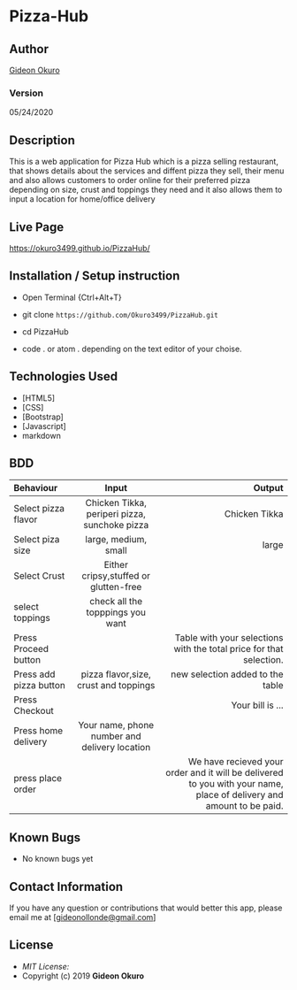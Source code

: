 # Pizza-Hub
## Author

[Gideon Okuro](https://github.com/Okuro3499)

### Version
05/24/2020

## Description

This is a web application for Pizza Hub which is a pizza selling restaurant, that shows details about the services and diffent pizza they sell, their menu and also allows customers to order online for their preferred pizza depending on size, crust and toppings they need and it also allows them to input a location for home/office delivery 

## Live Page 
https://okuro3499.github.io/PizzaHub/


## Installation / Setup instruction
* Open Terminal {Ctrl+Alt+T}

* git clone ```https://github.com/Okuro3499/PizzaHub.git```

* cd PizzaHub

* code . or atom . depending on the text editor of your choise.

## Technologies Used

* [HTML5]
* [CSS]
* [Bootstrap]
* [Javascript]
* markdown


## BDD
| Behaviour      | Input        | Output       |
| :------------- | :----------: | -----------: |
|  Select pizza flavor  |   Chicken Tikka, periperi pizza, sunchoke pizza |   Chicken Tikka   |
| Select piza size  | large, medium, small |  large  |
| Select Crust   |  Either cripsy,stuffed or glutten-free  |     |
| select toppings  |  check all the topppings you want     |     |
| Press Proceed button |     | Table with your selections with the total price for that selection.|
| Press add pizza button | pizza flavor,size, crust and toppings   | new selection added to the table|
| Press Checkout |     | Your bill is ...  |
| Press home delivery | Your name, phone number and delivery location     |  |
| press place order| | We have recieved your order and it will be delivered to you with your name, place of delivery and amount to be paid.|

## Known Bugs

* No known bugs yet

## Contact Information 

If you have any question or contributions that would better this app, please email me at [gideonollonde@gmail.com]

## License
* *MIT License:*
* Copyright (c) 2019 **Gideon Okuro**

